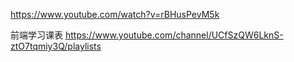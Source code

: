 https://www.youtube.com/watch?v=rBHusPevM5k


前端学习课表
https://www.youtube.com/channel/UCfSzQW6LknS-ztO7tqmiy3Q/playlists